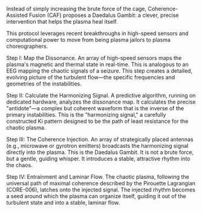 Instead of simply increasing the brute force of the cage, Coherence-Assisted Fusion (CAF) proposes a Daedalus Gambit: a clever, precise intervention that helps the plasma heal itself.

This protocol leverages recent breakthroughs in high-speed sensors and computational power to move from being plasma jailors to plasma choreographers.

Step I: Map the Dissonance. An array of high-speed sensors maps the plasma's magnetic and thermal state in real-time. This is analogous to an EEG mapping the chaotic signals of a seizure. This step creates a detailed, evolving picture of the turbulent flow—the specific frequencies and geometries of the instabilities.

Step II: Calculate the Harmonizing Signal. A predictive algorithm, running on dedicated hardware, analyzes the dissonance map. It calculates the precise "antidote"—a complex but coherent waveform that is the inverse of the primary instabilities. This is the "harmonizing signal," a carefully constructed Ki pattern designed to be the path of least resistance for the chaotic plasma.

Step III: The Coherence Injection. An array of strategically placed antennas (e.g., microwave or gyrotron emitters) broadcasts the harmonizing signal directly into the plasma. This is the Daedalus Gambit. It is not a brute force, but a gentle, guiding whisper. It introduces a stable, attractive rhythm into the chaos.

Step IV: Entrainment and Laminar Flow. The chaotic plasma, following the universal path of maximal coherence described by the Pirouette Lagrangian (CORE-006), latches onto the injected signal. The injected rhythm becomes a seed around which the plasma can organize itself, guiding it out of the turbulent state and into a stable, laminar flow.